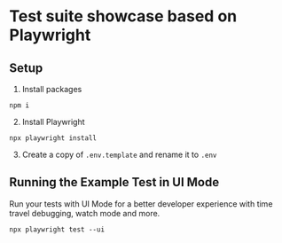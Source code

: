 # Test suite showcase based on Playwright
## Setup

1. Install packages
```
npm i
```
2. Install Playwright
```
npx playwright install
```
3. Create a copy of ```.env.template``` and rename it to ```.env```

## Running the Example Test in UI Mode

Run your tests with UI Mode for a better developer experience with time travel debugging, watch mode and more.
```
npx playwright test --ui
```
